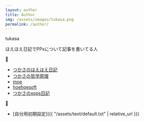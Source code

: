 ```yaml
---
layout: author
title: Author
img: /assets/images/tukasa.png
permalink: /author/
---
```

tukasa

ほえほえ日記でPPxについて記事を書いてる人

:gem:
- [つかさのほえほえ日記](http://hoehoetukasa.blogspot.com/)
- [つかさの哲学原理](https://tukasa.github.io/philosophy/)
- [moe](https://tukasa.github.io/moe/)
- [hoehoesoft](https://sites.google.com/site/hoehoesoft2/)
- [つかさのxops日記](http://xopstukasa.blogspot.com/)

:dizzy:
- [自分用初期設定]({{ "/assets/text/default.txt" | relative_url }})